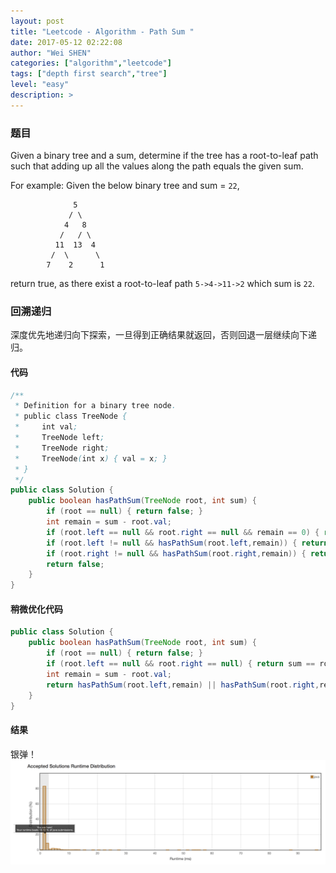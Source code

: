 ```yaml
---
layout: post
title: "Leetcode - Algorithm - Path Sum "
date: 2017-05-12 02:22:08
author: "Wei SHEN"
categories: ["algorithm","leetcode"]
tags: ["depth first search","tree"]
level: "easy"
description: >
---
```


### 题目
Given a binary tree and a sum, determine if the tree has a root-to-leaf path such that adding up all the values along the path equals the given sum.

For example:
Given the below binary tree and sum = `22`,
```
              5
             / \
            4   8
           /   / \
          11  13  4
         /  \      \
        7    2      1
```
return true, as there exist a root-to-leaf path `5->4->11->2` which sum is `22`.

### 回溯递归
深度优先地递归向下探索，一旦得到正确结果就返回，否则回退一层继续向下递归。

#### 代码
```java
/**
 * Definition for a binary tree node.
 * public class TreeNode {
 *     int val;
 *     TreeNode left;
 *     TreeNode right;
 *     TreeNode(int x) { val = x; }
 * }
 */
public class Solution {
    public boolean hasPathSum(TreeNode root, int sum) {
        if (root == null) { return false; }
        int remain = sum - root.val;
        if (root.left == null && root.right == null && remain == 0) { return true; }
        if (root.left != null && hasPathSum(root.left,remain)) { return true; }
        if (root.right != null && hasPathSum(root.right,remain)) { return true; }
        return false;
    }
}
```

#### 稍微优化代码
```java
public class Solution {
    public boolean hasPathSum(TreeNode root, int sum) {
        if (root == null) { return false; }
        if (root.left == null && root.right == null) { return sum == root.val; }
        int remain = sum - root.val;
        return hasPathSum(root.left,remain) || hasPathSum(root.right,remain);
    }
}
```

#### 结果
银弹！
![path-sum-1](/images/leetcode/path-sum-1.png)
